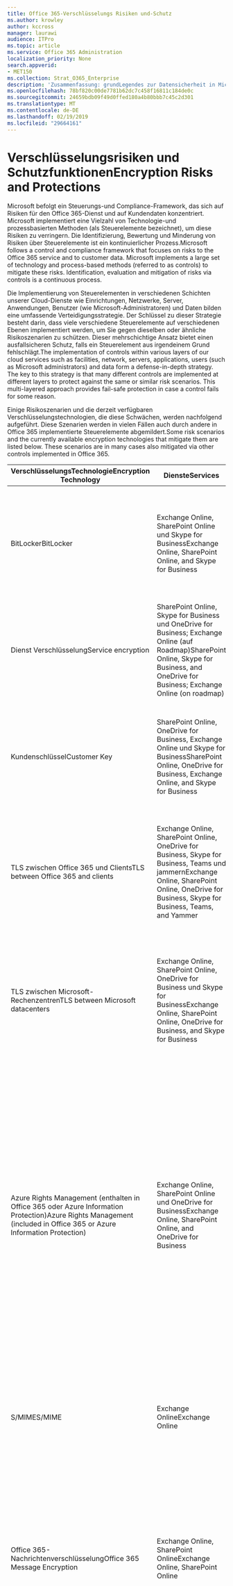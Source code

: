 ```yaml
---
title: Office 365-Verschlüsselungs Risiken und-Schutz
ms.author: krowley
author: kccross
manager: laurawi
audience: ITPro
ms.topic: article
ms.service: Office 365 Administration
localization_priority: None
search.appverid:
- MET150
ms.collection: Strat_O365_Enterprise
description: 'Zusammenfassung: grundLegendes zur Datensicherheit in Microsoft Office 365.'
ms.openlocfilehash: 78bf820c00de7781b62dc7c458f16811c184de0c
ms.sourcegitcommit: 24659bdb09f49d0ffed180a4b80bbb7c45c2d301
ms.translationtype: MT
ms.contentlocale: de-DE
ms.lasthandoff: 02/19/2019
ms.locfileid: "29664161"
---
```

# <a name="encryption-risks-and-protections"></a><span data-ttu-id="568f5-103">Verschlüsselungsrisiken und Schutzfunktionen</span><span class="sxs-lookup"><span data-stu-id="568f5-103">Encryption Risks and Protections</span></span>

<span data-ttu-id="568f5-p101">Microsoft befolgt ein Steuerungs-und Compliance-Framework, das sich auf Risiken für den Office 365-Dienst und auf Kundendaten konzentriert. Microsoft implementiert eine Vielzahl von Technologie-und prozessbasierten Methoden (als Steuerelemente bezeichnet), um diese Risiken zu verringern. Die Identifizierung, Bewertung und Minderung von Risiken über Steuerelemente ist ein kontinuierlicher Prozess.</span><span class="sxs-lookup"><span data-stu-id="568f5-p101">Microsoft follows a control and compliance framework that focuses on risks to the Office 365 service and to customer data. Microsoft implements a large set of technology and process-based methods (referred to as controls) to mitigate these risks. Identification, evaluation and mitigation of risks via controls is a continuous process.</span></span> 

<span data-ttu-id="568f5-p102">Die Implementierung von Steuerelementen in verschiedenen Schichten unserer Cloud-Dienste wie Einrichtungen, Netzwerke, Server, Anwendungen, Benutzer (wie Microsoft-Administratoren) und Daten bilden eine umfassende Verteidigungsstrategie. Der Schlüssel zu dieser Strategie besteht darin, dass viele verschiedene Steuerelemente auf verschiedenen Ebenen implementiert werden, um Sie gegen dieselben oder ähnliche Risikoszenarien zu schützen. Dieser mehrschichtige Ansatz bietet einen ausfallsicheren Schutz, falls ein Steuerelement aus irgendeinem Grund fehlschlägt.</span><span class="sxs-lookup"><span data-stu-id="568f5-p102">The implementation of controls within various layers of our cloud services such as facilities, network, servers, applications, users (such as Microsoft administrators) and data form a defense-in-depth strategy. The key to this strategy is that many different controls are implemented at different layers to protect against the same or similar risk scenarios. This multi-layered approach provides fail-safe protection in case a control fails for some reason.</span></span>

<span data-ttu-id="568f5-p103">Einige Risikoszenarien und die derzeit verfügbaren Verschlüsselungstechnologien, die diese Schwächen, werden nachfolgend aufgeführt. Diese Szenarien werden in vielen Fällen auch durch andere in Office 365 implementierte Steuerelemente abgemildert.</span><span class="sxs-lookup"><span data-stu-id="568f5-p103">Some risk scenarios and the currently available encryption technologies that mitigate them are listed below. These scenarios are in many cases also mitigated via other controls implemented in Office 365.</span></span>

| <span data-ttu-id="568f5-112">VerschlüsselungsTechnologie</span><span class="sxs-lookup"><span data-stu-id="568f5-112">Encryption Technology</span></span> | <span data-ttu-id="568f5-113">Dienste</span><span class="sxs-lookup"><span data-stu-id="568f5-113">Services</span></span> | <span data-ttu-id="568f5-114">Schlüsselverwaltung</span><span class="sxs-lookup"><span data-stu-id="568f5-114">Key Management</span></span> | <span data-ttu-id="568f5-115">Risikoszenario</span><span class="sxs-lookup"><span data-stu-id="568f5-115">Risk Scenario</span></span> | <span data-ttu-id="568f5-116">Wert</span><span class="sxs-lookup"><span data-stu-id="568f5-116">Value</span></span> |
|----------------------------------------------------------------------------------|--------------------------------------------------------------------------------------------------|---------------------|------------------------------------------------------------------------------------------------------------------------------------------|---------------------------------------------------------------------------------------------------------------------------------------------------------------------------------------------------------------------------------------------------------------------------------------------------------------------------------------------------------------------------------------------------------------------------------|
| <span data-ttu-id="568f5-117">BitLocker</span><span class="sxs-lookup"><span data-stu-id="568f5-117">BitLocker</span></span> | <span data-ttu-id="568f5-118">Exchange Online, SharePoint Online und Skype for Business</span><span class="sxs-lookup"><span data-stu-id="568f5-118">Exchange Online, SharePoint Online, and Skype for Business</span></span> | <span data-ttu-id="568f5-119">Microsoft</span><span class="sxs-lookup"><span data-stu-id="568f5-119">Microsoft</span></span> | <span data-ttu-id="568f5-120">Datenträger oder Server in Office 365 werden gestohlen oder nicht ordnungsgemäß recycelt.</span><span class="sxs-lookup"><span data-stu-id="568f5-120">Disks or servers in Office 365 are stolen or improperly recycled.</span></span> | <span data-ttu-id="568f5-121">BitLocker bietet eine ausfallsichere Vorgehensweise zum Schutz vor Datenverlust aufgrund gestohlener oder nicht ordnungsgemäß recycelter Hardware (Server/Datenträger).</span><span class="sxs-lookup"><span data-stu-id="568f5-121">BitLocker provides a fail-safe approach to protect against loss of data due to stolen or improperly recycled hardware (server/disk).</span></span> |
| <span data-ttu-id="568f5-122">Dienst Verschlüsselung</span><span class="sxs-lookup"><span data-stu-id="568f5-122">Service encryption</span></span> | <span data-ttu-id="568f5-123">SharePoint Online, Skype for Business und OneDrive for Business; Exchange Online (auf Roadmap)</span><span class="sxs-lookup"><span data-stu-id="568f5-123">SharePoint Online, Skype for Business, and OneDrive for Business; Exchange Online (on roadmap)</span></span> | <span data-ttu-id="568f5-124">Microsoft</span><span class="sxs-lookup"><span data-stu-id="568f5-124">Microsoft</span></span> | <span data-ttu-id="568f5-125">Interner oder externer Hacker versucht, auf einzelne Dateien/Daten als BLOB zuzugreifen.</span><span class="sxs-lookup"><span data-stu-id="568f5-125">Internal or external hacker tries to access individual files/data as a blob.</span></span> | <span data-ttu-id="568f5-p104">Die verschlüsselten Daten können nicht ohne Zugriff auf Schlüssel entschlüsselt werden. Hilft, das Risiko eines Hacker-Zugriffs auf Daten zu verringern.</span><span class="sxs-lookup"><span data-stu-id="568f5-p104">The encrypted data cannot be decrypted without access to keys. Helps to mitigate risk of a hacker accessing data.</span></span> |
| <span data-ttu-id="568f5-128">Kundenschlüssel</span><span class="sxs-lookup"><span data-stu-id="568f5-128">Customer Key</span></span> | <span data-ttu-id="568f5-129">SharePoint Online, OneDrive for Business, Exchange Online und Skype for Business</span><span class="sxs-lookup"><span data-stu-id="568f5-129">SharePoint Online, OneDrive for Business, Exchange Online, and Skype for Business</span></span> | <span data-ttu-id="568f5-130">Kunde</span><span class="sxs-lookup"><span data-stu-id="568f5-130">Customer</span></span> | <span data-ttu-id="568f5-131">N/A (dieses Feature ist als Compliance-Feature konzipiert; nicht als Risikominderung.)</span><span class="sxs-lookup"><span data-stu-id="568f5-131">N/A (This feature is designed as a compliance feature; not as a mitigation for any risk.)</span></span> | <span data-ttu-id="568f5-132">Hilft Kunden bei der Erfüllung interner Vorschriften und Compliance-Verpflichtungen sowie der Möglichkeit, den Office 365-Dienst zu verlassen und den Zugriff von Microsoft auf Daten zu widerrufen.</span><span class="sxs-lookup"><span data-stu-id="568f5-132">Helps customers meet internal regulation and compliance obligations, and the ability to leave the Office 365 service and revoke Microsoft’s access to data</span></span> |
| <span data-ttu-id="568f5-133">TLS zwischen Office 365 und Clients</span><span class="sxs-lookup"><span data-stu-id="568f5-133">TLS between Office 365 and clients</span></span> | <span data-ttu-id="568f5-134">Exchange Online, SharePoint Online, OneDrive for Business, Skype for Business, Teams und jammern</span><span class="sxs-lookup"><span data-stu-id="568f5-134">Exchange Online, SharePoint Online, OneDrive for Business, Skype for Business, Teams, and Yammer</span></span> | <span data-ttu-id="568f5-135">Microsoft, Kunde</span><span class="sxs-lookup"><span data-stu-id="568f5-135">Microsoft, Customer</span></span> | <span data-ttu-id="568f5-136">Man-in-the-Middle-oder andere Angriffe, um den Datenfluss zwischen Office 365 und Clientcomputern über das Internet zu tippen.</span><span class="sxs-lookup"><span data-stu-id="568f5-136">Man-in-the-middle or other attack to tap the data flow between Office 365 and client computers over Internet.</span></span> | <span data-ttu-id="568f5-137">Diese Implementierung stellt sowohl Microsoft als auch Kunden einen Mehrwert bereit und sichert die Datenintegrität bei der Übermittlung zwischen Office 365 und dem Client.</span><span class="sxs-lookup"><span data-stu-id="568f5-137">This implementation provides value to both Microsoft and customers and assures data integrity as it flows between Office 365 and the client.</span></span> |
| <span data-ttu-id="568f5-138">TLS zwischen Microsoft-Rechenzentren</span><span class="sxs-lookup"><span data-stu-id="568f5-138">TLS between Microsoft datacenters</span></span> | <span data-ttu-id="568f5-139">Exchange Online, SharePoint Online, OneDrive for Business und Skype for Business</span><span class="sxs-lookup"><span data-stu-id="568f5-139">Exchange Online, SharePoint Online, OneDrive for Business, and Skype for Business</span></span> | <span data-ttu-id="568f5-140">Microsoft</span><span class="sxs-lookup"><span data-stu-id="568f5-140">Microsoft</span></span> | <span data-ttu-id="568f5-141">Man-in-the-Middle-oder andere Angriffe zum Tippen auf den Kundendaten Fluss zwischen Office 365-Servern in verschiedenen Microsoft-Rechenzentren.</span><span class="sxs-lookup"><span data-stu-id="568f5-141">Man-in-the-middle or other attack to tap the customer data flow between Office 365 servers located in different Microsoft datacenters.</span></span> | <span data-ttu-id="568f5-142">Diese Implementierung ist eine weitere Methode zum Schutz von Daten gegen Angriffe zwischen Microsoft-Rechenzentren.</span><span class="sxs-lookup"><span data-stu-id="568f5-142">This implementation is another method to protect data against attacks between Microsoft datacenters.</span></span> |
| <span data-ttu-id="568f5-143">Azure Rights Management (enthalten in Office 365 oder Azure Information Protection)</span><span class="sxs-lookup"><span data-stu-id="568f5-143">Azure Rights Management (included in Office 365 or Azure Information Protection)</span></span> | <span data-ttu-id="568f5-144">Exchange Online, SharePoint Online und OneDrive for Business</span><span class="sxs-lookup"><span data-stu-id="568f5-144">Exchange Online, SharePoint Online, and OneDrive for Business</span></span> | <span data-ttu-id="568f5-145">Kunde</span><span class="sxs-lookup"><span data-stu-id="568f5-145">Customer</span></span> | <span data-ttu-id="568f5-146">Die Daten fallen in die Hände einer Person, die keinen Zugriff auf die Daten haben sollte.</span><span class="sxs-lookup"><span data-stu-id="568f5-146">Data falls into the hands of a person who should not have access to the data.</span></span> | <span data-ttu-id="568f5-p105">Azure Information Protection verwendet Azure RMS, das den Kunden mithilfe von Verschlüsselungs-, Identitäts-und Autorisierungsrichtlinien einen Mehrwert bietet, um Dateien und e-Mails über mehrere Geräte hinweg zu schützen. Azure RMS bietet Kunden einen Mehrwert, wenn alle e-Mails von Office 365, die bestimmten Kriterien entsprechen (d. h. alle e-Mails an eine bestimmte Adresse), automatisch verschlüsselt werden können, bevor Sie an einen anderen Empfänger gesendet werden.</span><span class="sxs-lookup"><span data-stu-id="568f5-p105">Azure Information Protection uses Azure RMS which provides value to customers by using encryption, identity, and authorization policies to help secure files and email across multiple devices. Azure RMS provides value to customers where all emails originating from Office 365 that match certain criteria (i.e., all emails to a certain address) can be automatically encrypted before they get sent to another recipient.</span></span> |
| <span data-ttu-id="568f5-149">S/MIME</span><span class="sxs-lookup"><span data-stu-id="568f5-149">S/MIME</span></span> | <span data-ttu-id="568f5-150">Exchange Online</span><span class="sxs-lookup"><span data-stu-id="568f5-150">Exchange Online</span></span> | <span data-ttu-id="568f5-151">Kunde</span><span class="sxs-lookup"><span data-stu-id="568f5-151">Customer</span></span> | <span data-ttu-id="568f5-152">E-Mails fallen in die Hände einer Person, die nicht der vorgesehene Empfänger ist.</span><span class="sxs-lookup"><span data-stu-id="568f5-152">Email falls into the hands of a person who is not the intended recipient.</span></span> | <span data-ttu-id="568f5-153">S/MIME bietet Kunden einen Mehrwert, indem Sie sicherstellen, dass e-Mails, die mit S/MIME verschlüsselt sind, nur vom direkten Empfänger der e-Mail entschlüsselt werden können.</span><span class="sxs-lookup"><span data-stu-id="568f5-153">S/MIME provides value to customers by assuring that email encrypted with S/MIME can only be decrypted by the direct recipient of the email.</span></span> |
| <span data-ttu-id="568f5-154">Office 365-Nachrichtenverschlüsselung</span><span class="sxs-lookup"><span data-stu-id="568f5-154">Office 365 Message Encryption</span></span> | <span data-ttu-id="568f5-155">Exchange Online, SharePoint Online</span><span class="sxs-lookup"><span data-stu-id="568f5-155">Exchange Online, SharePoint Online</span></span> | <span data-ttu-id="568f5-156">Kunde</span><span class="sxs-lookup"><span data-stu-id="568f5-156">Customer</span></span> | <span data-ttu-id="568f5-157">E-Mails, einschließlich geschützter Anlagen, fallen in die Hände einer Person innerhalb oder außerhalb von Office 365, die nicht der vorgesehene Empfänger der e-Mail ist.</span><span class="sxs-lookup"><span data-stu-id="568f5-157">Email, including protected attachments, falls in hands of a person either within or outside Office 365 who is not the intended recipient of the email.</span></span> | <span data-ttu-id="568f5-158">OM bietet Kunden einen Mehrwert, wenn alle e-Mails von Office 365, die bestimmten Kriterien entsprechen (d. h. alle e-Mails an eine bestimmte Adresse), automatisch verschlüsselt werden, bevor Sie an einen anderen internen oder externen Empfänger gesendet werden.</span><span class="sxs-lookup"><span data-stu-id="568f5-158">OME provides value to customers where all emails originating from Office 365 that match certain criteria (i.e., all emails to a certain address) are automatically encrypted before they get sent to another internal or an external recipient.</span></span> |
| <span data-ttu-id="568f5-159">SMTP-TLS mit Partnerorganisation</span><span class="sxs-lookup"><span data-stu-id="568f5-159">SMTP TLS with partner organization</span></span> | <span data-ttu-id="568f5-160">Exchange Online</span><span class="sxs-lookup"><span data-stu-id="568f5-160">Exchange Online</span></span> | <span data-ttu-id="568f5-161">Kunde</span><span class="sxs-lookup"><span data-stu-id="568f5-161">Customer</span></span> | <span data-ttu-id="568f5-162">E-Mails werden während der Übertragung von einem Office 365-Mandanten zu einer anderen Partnerorganisation über einen man-in-the-Middle-oder anderen Angriff abgefangen.</span><span class="sxs-lookup"><span data-stu-id="568f5-162">Email is intercepted via a man-in-the-middle or other attack while in transit from an Office 365 tenant to another partner organization.</span></span> | <span data-ttu-id="568f5-163">Dieses Szenario bietet dem Kunden einen Mehrwert, sodass Sie alle e-Mails zwischen Ihrem Office 365-Mandanten und der e-Mail-Organisation Ihres Partners innerhalb eines verschlüsselten SMTP-Kanals senden/empfangen können.</span><span class="sxs-lookup"><span data-stu-id="568f5-163">This scenario provides value to the customer such that they can send/receive all emails between their Office 365 tenant and their partner’s email organization inside an encrypted SMTP channel.</span></span> |

## <a name="encryption-technologies-available-in-office-365-multi-tenant-environments"></a><span data-ttu-id="568f5-164">In Office 365-Umgebungen mit mehreren Mandanten verfügbare Verschlüsselungstechnologien</span><span class="sxs-lookup"><span data-stu-id="568f5-164">Encryption technologies available in Office 365 multi-tenant environments</span></span>

| <span data-ttu-id="568f5-165">VerschlüsselungsTechnologie</span><span class="sxs-lookup"><span data-stu-id="568f5-165">Encryption Technology</span></span> | <span data-ttu-id="568f5-166">Implementiert von</span><span class="sxs-lookup"><span data-stu-id="568f5-166">Implemented by</span></span> | <span data-ttu-id="568f5-167">Algorithmus und Stärke des Schlüsselaustauschs</span><span class="sxs-lookup"><span data-stu-id="568f5-167">Key Exchange Algorithm and Strength</span></span> | <span data-ttu-id="568f5-168">Schlüsselverwaltung \*</span><span class="sxs-lookup"><span data-stu-id="568f5-168">Key Management\*</span></span> | <span data-ttu-id="568f5-169">FIPS 140-2 validiert</span><span class="sxs-lookup"><span data-stu-id="568f5-169">FIPS 140-2 Validated</span></span> |
|----------------------------------------------------------------------------------|-------------------------|------------------------------------------------------------------------------------------------------------------------------------------------------------------------------------|--------------------------------------------------------------------------------------------------------------------------------------------------------------------------------------------------------------------------------------------------------------------------------------------------------------------------------------------------------------------------------------------------------------------------------------------------------------------------------------------------------------------------------------------------------------------------------------------------------------------------------------------------------------------------------------------------------------------------------------------------------------------------------------------------------------------------------------------------------------------------------------------------------------|-----------------------------------------------------------------------|
| <span data-ttu-id="568f5-170">BitLocker</span><span class="sxs-lookup"><span data-stu-id="568f5-170">BitLocker</span></span> | <span data-ttu-id="568f5-171">Exchange Online</span><span class="sxs-lookup"><span data-stu-id="568f5-171">Exchange Online</span></span> | <span data-ttu-id="568f5-172">AES 128-Bit +</span><span class="sxs-lookup"><span data-stu-id="568f5-172">AES 128-bit+</span></span> | <span data-ttu-id="568f5-p106">Der externe AES-Schlüssel wird in einem geHeimen Tresor und in der Registrierung des Exchange-Servers gespeichert. Bei dem geHeimen Tresor handelt es sich um ein sicheres Repository, für das ein Zugriff auf hoher Ebene und Genehmigungen erforderlich ist. Der Zugriff kann nur über ein internes Tool namens Lockbox angefordert und genehmigt werden. Der externe AES-Schlüssel wird auch im Trusted Platform-Modul auf dem Server gespeichert. Ein numerisches Kennwort mit 48 Ziffern wird in Active Directory gespeichert und von Lockbox geschützt.</span><span class="sxs-lookup"><span data-stu-id="568f5-p106">AES external key is stored in a Secret Safe and in the registry of the Exchange server. The Secret Safe is a secured repository that requires high-level elevation and approvals to access. Access can be requested and approved only by using an internal tool called Lockbox. The AES external key is also stored in the Trusted Platform Module in the server. A 48-digit numerical password is stored in Active Directory and protected by Lockbox.</span></span> | <span data-ttu-id="568f5-178">Ja, für Server, die AES 256-Bit \* \* verwenden</span><span class="sxs-lookup"><span data-stu-id="568f5-178">Yes, for servers that use AES 256-bit\*\*</span></span> |
|  | <span data-ttu-id="568f5-179">SharePoint Online</span><span class="sxs-lookup"><span data-stu-id="568f5-179">SharePoint Online</span></span> | <span data-ttu-id="568f5-180">AES 256-Bit</span><span class="sxs-lookup"><span data-stu-id="568f5-180">AES 256-bit</span></span> | <span data-ttu-id="568f5-p107">Der externe AES-Schlüssel wird in einem geHeimen Tresor gespeichert. Bei dem geHeimen Tresor handelt es sich um ein sicheres Repository, für das ein Zugriff auf hoher Ebene und Genehmigungen erforderlich ist. Der Zugriff kann nur über ein internes Tool namens Lockbox angefordert und genehmigt werden. Der externe AES-Schlüssel wird auch im Trusted Platform-Modul auf dem Server gespeichert. Ein numerisches Kennwort mit 48 Ziffern wird in Active Directory gespeichert und von Lockbox geschützt.</span><span class="sxs-lookup"><span data-stu-id="568f5-p107">AES external key is stored in a Secret Safe. The Secret Safe is a secured repository that requires high-level elevation and approvals to access. Access can be requested and approved only by using an internal tool called Lockbox. The AES external key is also stored in the Trusted Platform Module in the server. A 48-digit numerical password is stored in Active Directory and protected by Lockbox.</span></span> | <span data-ttu-id="568f5-186">Ja</span><span class="sxs-lookup"><span data-stu-id="568f5-186">Yes</span></span> |
|  | <span data-ttu-id="568f5-187">Skype for Business</span><span class="sxs-lookup"><span data-stu-id="568f5-187">Skype for Business</span></span> | <span data-ttu-id="568f5-188">AES 256-Bit</span><span class="sxs-lookup"><span data-stu-id="568f5-188">AES 256-bit</span></span> | <span data-ttu-id="568f5-p108">Der externe AES-Schlüssel wird in einem geHeimen Tresor gespeichert. Bei dem geHeimen Tresor handelt es sich um ein sicheres Repository, für das ein Zugriff auf hoher Ebene und Genehmigungen erforderlich ist. Der Zugriff kann nur über ein internes Tool namens Lockbox angefordert und genehmigt werden. Der externe AES-Schlüssel wird auch im Trusted Platform-Modul auf dem Server gespeichert. Ein numerisches Kennwort mit 48 Ziffern wird in Active Directory gespeichert und von Lockbox geschützt.</span><span class="sxs-lookup"><span data-stu-id="568f5-p108">AES external key is stored in a Secret Safe. The Secret Safe is a secured repository that requires high-level elevation and approvals to access. Access can be requested and approved only by using an internal tool called Lockbox. The AES external key is also stored in the Trusted Platform Module in the server. A 48-digit numerical password is stored in Active Directory and protected by Lockbox.</span></span> | <span data-ttu-id="568f5-194">Ja</span><span class="sxs-lookup"><span data-stu-id="568f5-194">Yes</span></span> |
| <span data-ttu-id="568f5-195">Dienst Verschlüsselung</span><span class="sxs-lookup"><span data-stu-id="568f5-195">Service Encryption</span></span> | <span data-ttu-id="568f5-196">SharePoint Online</span><span class="sxs-lookup"><span data-stu-id="568f5-196">SharePoint Online</span></span> | <span data-ttu-id="568f5-197">AES 256-Bit</span><span class="sxs-lookup"><span data-stu-id="568f5-197">AES 256-bit</span></span> | <span data-ttu-id="568f5-p109">Die Schlüssel, die zum Verschlüsseln der Blobs verwendet werden, werden in der SharePoint Online-Inhaltsdatenbank gespeichert. Die SharePoint Online-Inhaltsdatenbanken werden in Ruhe durch Datenbankzugriffs Steuerelemente und Verschlüsselung geschützt. Die Verschlüsselung erfolgt mithilfe von DSA in der Azure SQL-Datenbank. Diese Geheimnisse befinden sich auf Dienstebene für SharePoint Online, nicht auf Mandantenebene. Diese Geheimnisse (auch als Hauptschlüssel bezeichnet) werden in einem separaten sicheren Repository gespeichert, das als Schlüsselspeicher bezeichnet wird. DSA bietet Sicherheit in Ruhe sowohl für die aktive Datenbank als auch für die Datenbanksicherungen und Transaktionsprotokolle. Wenn Kunden den optionalen Schlüssel angeben, wird der Kundenschlüssel in Azure Key Vault gespeichert, und der Dienst verwendet den Schlüssel, um einen Mandanten Schlüssel zu verschlüsseln, der verwendet wird, um einen Website Schlüssel zu verschlüsseln, der dann zum Verschlüsseln der Tasten auf Dateiebene verwendet wird. Im Wesentlichen wird eine neue Schlüsselhierarchie eingeführt, wenn der Kunde einen Schlüssel bereitstellt.</span><span class="sxs-lookup"><span data-stu-id="568f5-p109">The keys used to encrypt the blobs are stored in the SharePoint Online Content Database. The SharePoint Online Content Databases is protected by database access controls and encryption at rest. Encryption is performed using TDE in Azure SQL Database. These secrets are at the service level for SharePoint Online, not at the tenant level. These secrets (sometimes referred to as the master keys) are stored in a separate secure repository called the Key Store. TDE provides security at rest for both the active database and the database backups and transaction logs. When customers provide the optional key, the customer key is stored in Azure Key Vault, and the service uses the key to encrypt a tenant key, which is used to encrypt a site key, which is then used to encrypt the file level keys. Essentially, a new key hierarchy is introduced when the customer provides a key.</span></span> | <span data-ttu-id="568f5-206">Ja</span><span class="sxs-lookup"><span data-stu-id="568f5-206">Yes</span></span> |
|  | <span data-ttu-id="568f5-207">Skype for Business</span><span class="sxs-lookup"><span data-stu-id="568f5-207">Skype for Business</span></span> | <span data-ttu-id="568f5-208">AES 256-Bit</span><span class="sxs-lookup"><span data-stu-id="568f5-208">AES 256-bit</span></span> | <span data-ttu-id="568f5-p110">Jedes Datenelement wird mit einem anderen zufällig generierten 256-Bit-Schlüssel verschlüsselt. Der Verschlüsselungsschlüssel wird in einer entsprechenden Metadaten-XML-Datei gespeichert, die auch über einen Hauptschlüssel pro Konferenz verschlüsselt wird. Der Hauptschlüssel wird auch zufällig einmal pro Konferenz generiert.</span><span class="sxs-lookup"><span data-stu-id="568f5-p110">Each piece of data is encrypted using a different randomly generated 256-bit key. The encryption key is stored in a corresponding metadata XML file which is also encrypted by a per-conference master key. The master key is also randomly generated once per conference.</span></span> | <span data-ttu-id="568f5-212">Ja</span><span class="sxs-lookup"><span data-stu-id="568f5-212">Yes</span></span> |
|  | <span data-ttu-id="568f5-213">Exchange Online</span><span class="sxs-lookup"><span data-stu-id="568f5-213">Exchange Online</span></span> | <span data-ttu-id="568f5-214">AES 256-Bit</span><span class="sxs-lookup"><span data-stu-id="568f5-214">AES 256-bit</span></span> | <span data-ttu-id="568f5-215">Jedes Postfach wird mithilfe einer Daten Verschlüsselungsrichtlinie verschlüsselt, die von Microsoft gesteuerte Verschlüsselungsschlüssel (bei Roadmap) oder vom Kunden (bei Verwendung des Kunden Schlüssels) verwendet.</span><span class="sxs-lookup"><span data-stu-id="568f5-215">Each mailbox is encrypted using a data encryption policy that uses encryption keys controlled by Microsoft (on roadmap) or by the customer (when Customer Key is used).</span></span> | <span data-ttu-id="568f5-216">Ja</span><span class="sxs-lookup"><span data-stu-id="568f5-216">Yes</span></span> |
| <span data-ttu-id="568f5-217">TLS zwischen Office 365 und Clients/Partnern</span><span class="sxs-lookup"><span data-stu-id="568f5-217">TLS between Office 365 and clients/partners</span></span> | <span data-ttu-id="568f5-218">Exchange Online</span><span class="sxs-lookup"><span data-stu-id="568f5-218">Exchange Online</span></span> | [<span data-ttu-id="568f5-219">Opportunistisches TLS unterstützt mehrere Verschlüsselungs Pakete</span><span class="sxs-lookup"><span data-stu-id="568f5-219">Opportunistic TLS supporting multiple cipher suites</span></span>](https://technet.microsoft.com/en-us/library/mt163898.aspx) | <span data-ttu-id="568f5-220">Das TLS-Zertifikat für Exchange Online (outlook.office.com) ist ein 2048-Bit-SHA256RSA-Zertifikat, das von Baltimore CyberTrust root herausgegeben wird.</span><span class="sxs-lookup"><span data-stu-id="568f5-220">The TLS certificate for Exchange Online (outlook.office.com) is a 2048-bit SHA256RSA certificate issued by Baltimore CyberTrust Root.</span></span> <br> <br> <span data-ttu-id="568f5-221">Das TLS-Stammzertifikat für Exchange Online ist ein 2048-Bit-SHA1RSA-Zertifikat, ausgestellt von Baltimore CyberTrust root.</span><span class="sxs-lookup"><span data-stu-id="568f5-221">The TLS root certificate for Exchange Online is a 2048-bit SHA1RSA certificate issued by Baltimore CyberTrust Root.</span></span> | <span data-ttu-id="568f5-222">Ja, wenn TLS 1,2 mit 256-Bit-Verschlüsselungsstärke verwendet wird</span><span class="sxs-lookup"><span data-stu-id="568f5-222">Yes, when TLS 1.2 with 256-bit cipher strength is used</span></span> |
|  | <span data-ttu-id="568f5-223">SharePoint Online</span><span class="sxs-lookup"><span data-stu-id="568f5-223">SharePoint Online</span></span> | <span data-ttu-id="568f5-224">TLS 1,2 mit AES 256</span><span class="sxs-lookup"><span data-stu-id="568f5-224">TLS 1.2 with AES 256</span></span> <br> <br> [<span data-ttu-id="568f5-225">Datenverschlüsselung in OneDrive for Business und SharePoint Online</span><span class="sxs-lookup"><span data-stu-id="568f5-225">Data Encryption in OneDrive for Business and SharePoint Online</span></span>](https://technet.microsoft.com/en-us/library/dn905447.aspx) | <span data-ttu-id="568f5-226">Das TLS-Zertifikat für SharePoint Online (\*. sharepoint.com) ist ein 2048-Bit-SHA256RSA-Zertifikat, ausgestellt von Baltimore CyberTrust root.</span><span class="sxs-lookup"><span data-stu-id="568f5-226">The TLS certificate for SharePoint Online (\*.sharepoint.com) is a 2048-bit SHA256RSA certificate issued by Baltimore CyberTrust Root.</span></span> <br> <br> <span data-ttu-id="568f5-227">Das TLS-Stammzertifikat für SharePoint Online ist ein 2048-Bit-SHA1RSA-Zertifikat, ausgestellt von Baltimore CyberTrust root.</span><span class="sxs-lookup"><span data-stu-id="568f5-227">The TLS root certificate for SharePoint Online is a 2048-bit SHA1RSA certificate issued by Baltimore CyberTrust Root.</span></span> | <span data-ttu-id="568f5-228">Ja</span><span class="sxs-lookup"><span data-stu-id="568f5-228">Yes</span></span> |
|  | <span data-ttu-id="568f5-229">Skype for Business</span><span class="sxs-lookup"><span data-stu-id="568f5-229">Skype for Business</span></span> | [<span data-ttu-id="568f5-230">TLS für SIP-und PSOM-Datenfreigabesitzungen</span><span class="sxs-lookup"><span data-stu-id="568f5-230">TLS for SIP communications and PSOM data sharing sessions</span></span>](https://support.office.com/article/Set-up-your-network-for-Skype-for-Business-Online-d21f89b0-3afc-432e-b735-036b2432fdbf) | <span data-ttu-id="568f5-231">Das TLS-Zertifikat für Skype for Business (\*. lync.com) ist ein 2048-Bit-SHA256RSA-Zertifikat, ausgestellt von Baltimore CyberTrust root.</span><span class="sxs-lookup"><span data-stu-id="568f5-231">The TLS certificate for Skype for Business (\*.lync.com) is a 2048-bit SHA256RSA certificate issued by Baltimore CyberTrust Root.</span></span> <br> <br> <span data-ttu-id="568f5-232">Das TLS-Stammzertifikat für Skype for Business ist ein 2048-Bit-SHA256RSA-Zertifikat, ausgestellt von Baltimore CyberTrust root.</span><span class="sxs-lookup"><span data-stu-id="568f5-232">The TLS root certificate for Skype for Business is a 2048-bit SHA256RSA certificate issued by Baltimore CyberTrust Root.</span></span> | <span data-ttu-id="568f5-233">Ja</span><span class="sxs-lookup"><span data-stu-id="568f5-233">Yes</span></span> |
|  | <span data-ttu-id="568f5-234">Microsoft Teams</span><span class="sxs-lookup"><span data-stu-id="568f5-234">Microsoft Teams</span></span> | <span data-ttu-id="568f5-235">TLS 1,2 mit AES 256</span><span class="sxs-lookup"><span data-stu-id="568f5-235">TLS 1.2 with AES 256</span></span> <br> <br> [<span data-ttu-id="568f5-236">Häufig gestellte Fragen zu Microsoft Teams – Administratorhilfe</span><span class="sxs-lookup"><span data-stu-id="568f5-236">Frequently asked questions about Microsoft Teams – Admin Help</span></span>](https://docs.microsoft.com/MicrosoftTeams/teams-overview) | <span data-ttu-id="568f5-237">Das TLS-Zertifikat für Microsoft Teams (teams.microsoft.com, edge.skype.com) ist ein 2048-Bit-SHA256RSA-Zertifikat, das von Baltimore CyberTrust root herausgegeben wird.</span><span class="sxs-lookup"><span data-stu-id="568f5-237">The TLS certificate for Microsoft Teams (teams.microsoft.com, edge.skype.com) is a 2048-bit SHA256RSA certificate issued by Baltimore CyberTrust Root.</span></span> <br> <br> <span data-ttu-id="568f5-238">Das TLS-Stammzertifikat für Microsoft Teams ist ein 2048-Bit-SHA256RSA-Zertifikat, ausgestellt von Baltimore CyberTrust root.</span><span class="sxs-lookup"><span data-stu-id="568f5-238">The TLS root certificate for Microsoft Teams is a 2048-bit SHA256RSA certificate issued by Baltimore CyberTrust Root.</span></span> | <span data-ttu-id="568f5-239">Ja</span><span class="sxs-lookup"><span data-stu-id="568f5-239">Yes</span></span> |
| <span data-ttu-id="568f5-240">TLS zwischen Microsoft-Rechenzentren</span><span class="sxs-lookup"><span data-stu-id="568f5-240">TLS between Microsoft datacenters</span></span> | <span data-ttu-id="568f5-241">Alle Office 365-Dienste</span><span class="sxs-lookup"><span data-stu-id="568f5-241">All Office 365 services</span></span> | <span data-ttu-id="568f5-242">TLS 1,2 mit AES 256</span><span class="sxs-lookup"><span data-stu-id="568f5-242">TLS 1.2 with AES 256</span></span> <br> <br> <span data-ttu-id="568f5-243">Secure Real-Time Transport Protocol (SRTP)</span><span class="sxs-lookup"><span data-stu-id="568f5-243">Secure Real-time Transport Protocol (SRTP)</span></span> | <span data-ttu-id="568f5-244">Microsoft verwendet eine intern verwaltete und bereitgestellte Zertifizierungsstelle für die Server-zu-Server-Kommunikation zwischen Microsoft-Rechenzentren.</span><span class="sxs-lookup"><span data-stu-id="568f5-244">Microsoft uses an internally managed and deployed certification authority for server-to-server communications between Microsoft datacenters.</span></span> | <span data-ttu-id="568f5-245">Ja</span><span class="sxs-lookup"><span data-stu-id="568f5-245">Yes</span></span> |
| <span data-ttu-id="568f5-246">Azure Rights Management (enthalten in Office 365 oder Azure Information Protection)</span><span class="sxs-lookup"><span data-stu-id="568f5-246">Azure Rights Management (included in Office 365 or Azure Information Protection)</span></span> | <span data-ttu-id="568f5-247">Exchange Online</span><span class="sxs-lookup"><span data-stu-id="568f5-247">Exchange Online</span></span> | <span data-ttu-id="568f5-p111">Unterstützt [kryptografischEn Modus 2](https://docs.microsoft.com/previous-versions/windows/it-pro/windows-server-2008-R2-and-2008/hh867439(v=ws.10)), eine aktualisierte und erweiterte RMS-kryptografische Implementierung. Es unterstützt RSA 2048 für Signatur und Verschlüsselung und SHA-256 für Hash in der Signatur.</span><span class="sxs-lookup"><span data-stu-id="568f5-p111">Supports [Cryptographic Mode 2](https://docs.microsoft.com/previous-versions/windows/it-pro/windows-server-2008-R2-and-2008/hh867439(v=ws.10)), an updated and enhanced RMS cryptographic implementation. It supports RSA 2048 for signature and encryption, and SHA-256 for hash in the signature.</span></span> | <span data-ttu-id="568f5-250">[Von Microsoft verwaltet](https://docs.microsoft.com/azure/information-protection/plan-implement-tenant-key).</span><span class="sxs-lookup"><span data-stu-id="568f5-250">[Managed by Microsoft](https://docs.microsoft.com/azure/information-protection/plan-implement-tenant-key).</span></span> | <span data-ttu-id="568f5-251">Ja</span><span class="sxs-lookup"><span data-stu-id="568f5-251">Yes</span></span> |
|  | <span data-ttu-id="568f5-252">SharePoint Online</span><span class="sxs-lookup"><span data-stu-id="568f5-252">SharePoint Online</span></span> | <span data-ttu-id="568f5-p112">Unterstützt [kryptografischEn Modus 2](https://docs.microsoft.com/previous-versions/windows/it-pro/windows-server-2008-R2-and-2008/hh867439(v=ws.10)), eine aktualisierte und erweiterte RMS-kryptografische Implementierung. Es unterstützt RSA 2048 für Signatur und Verschlüsselung und SHA-256 für Signatur.</span><span class="sxs-lookup"><span data-stu-id="568f5-p112">Supports [Cryptographic Mode 2](https://docs.microsoft.com/previous-versions/windows/it-pro/windows-server-2008-R2-and-2008/hh867439(v=ws.10)), an updated and enhanced RMS cryptographic implementation. It supports RSA 2048 for signature and encryption, and SHA-256 for signature.</span></span> | <span data-ttu-id="568f5-255">[Von Microsoft verwaltet](https://docs.microsoft.com/azure/information-protection/plan-implement-tenant-key), was die Standardeinstellung ist; oder</span><span class="sxs-lookup"><span data-stu-id="568f5-255">[Managed by Microsoft](https://docs.microsoft.com/azure/information-protection/plan-implement-tenant-key), which is the default setting; or</span></span> <br> <br> <span data-ttu-id="568f5-p113">Vom Kunden verwaltete, eine Alternative zu Microsoft-verwalteten Schlüsseln. Die Organisation, die über ein von IT verwaltetes Azure-Abonnement verfügt, kann BYOK verwenden und die Verwendung ohne zusätzliche Kosten protokollieren. Weitere Informationen finden Sie unter [Implementieren Ihres eigenen Schlüssels](https://docs.microsoft.com/azure/information-protection/plan-implement-tenant-key). In dieser Konfiguration werden Thales-HSMs verwendet, um Ihre Schlüssel zu schützen. Weitere Informationen finden Sie unter [thalEs HSMs und Azure RMS](http://www.thales-esecurity.com/msrms/cloud).</span><span class="sxs-lookup"><span data-stu-id="568f5-p113">Customer-managed, which is an alternative to Microsoft-managed keys. Organization that have an IT-managed Azure subscription can use BYOK and log its usage at no extra charge. For more information, see [Implementing bring your own key](https://docs.microsoft.com/azure/information-protection/plan-implement-tenant-key). In this configuration, Thales HSMs are used to protect your keys. For more information, see [Thales HSMs and Azure RMS](http://www.thales-esecurity.com/msrms/cloud).</span></span> | <span data-ttu-id="568f5-261">Ja</span><span class="sxs-lookup"><span data-stu-id="568f5-261">Yes</span></span> |
| <span data-ttu-id="568f5-262">S/MIME</span><span class="sxs-lookup"><span data-stu-id="568f5-262">S/MIME</span></span> | <span data-ttu-id="568f5-263">Exchange Online</span><span class="sxs-lookup"><span data-stu-id="568f5-263">Exchange Online</span></span> | <span data-ttu-id="568f5-264">Syntax Standard für kryptografische nachRichten 1,5 (PKCS #7)</span><span class="sxs-lookup"><span data-stu-id="568f5-264">Cryptographic Message Syntax Standard 1.5 (PKCS #7)</span></span> | <span data-ttu-id="568f5-p114">Hängt von der vom Kunden verwalteten Infrastruktur für öffentliche Schlüssel ab. Die Schlüsselverwaltung wird vom Kunden ausgeführt, und Microsoft hat nie Zugriff auf die privaten Schlüssel, die zum Signieren und entschlüsseln verwendet werden.</span><span class="sxs-lookup"><span data-stu-id="568f5-p114">Depends on the customer-managed public key infrastructure deployed. Key management is performed by the customer, and Microsoft never has access to the private keys used for signing and decryption.</span></span> | <span data-ttu-id="568f5-267">Ja, wenn es konfiguriert ist, ausgehende Nachrichten mit 3DES oder AES256 zu verschlüsseln</span><span class="sxs-lookup"><span data-stu-id="568f5-267">Yes, when configured to encrypt outgoing messages with 3DES or AES256</span></span> |
| <span data-ttu-id="568f5-268">Office 365-Nachrichtenverschlüsselung</span><span class="sxs-lookup"><span data-stu-id="568f5-268">Office 365 Message Encryption</span></span> | <span data-ttu-id="568f5-269">Exchange Online</span><span class="sxs-lookup"><span data-stu-id="568f5-269">Exchange Online</span></span> | <span data-ttu-id="568f5-270">Identisch mit Azure RMS ([kryptografischEr Modus 2](https://technet.microsoft.com/en-us/library/dn569290.aspx) – RSA 2048 für Signatur und Verschlüsselung und SHA-256 für Signatur)</span><span class="sxs-lookup"><span data-stu-id="568f5-270">Same as Azure RMS ([Cryptographic Mode 2](https://technet.microsoft.com/en-us/library/dn569290.aspx) - RSA 2048 for signature and encryption, and SHA-256 for signature)</span></span> | <span data-ttu-id="568f5-p115">Verwendet Azure Information Protection als Verschlüsselungsinfrastruktur. Die verwendete Verschlüsselungsmethode hängt davon ab, wo Sie die RMS-Schlüssel zum Verschlüsseln und Entschlüsseln von Nachrichten abrufen.</span><span class="sxs-lookup"><span data-stu-id="568f5-p115">Uses Azure Information Protection as its encryption infrastructure. The encryption method used depends on where you obtain the RMS keys used to encrypt and decrypt messages.</span></span> | <span data-ttu-id="568f5-273">Ja</span><span class="sxs-lookup"><span data-stu-id="568f5-273">Yes</span></span> |
| <span data-ttu-id="568f5-274">SMTP-TLS mit Partnerorganisation</span><span class="sxs-lookup"><span data-stu-id="568f5-274">SMTP TLS with partner organization</span></span> | <span data-ttu-id="568f5-275">Exchange Online</span><span class="sxs-lookup"><span data-stu-id="568f5-275">Exchange Online</span></span> | <span data-ttu-id="568f5-276">TLS 1,2 mit AES 256</span><span class="sxs-lookup"><span data-stu-id="568f5-276">TLS 1.2 with AES 256</span></span> | <span data-ttu-id="568f5-277">Das TLS-Zertifikat für Exchange Online (outlook.office.com) ist ein 2048-Bit-SHA256RSA-Zertifikat, das von Baltimore CyberTrust root herausgegeben wird.</span><span class="sxs-lookup"><span data-stu-id="568f5-277">The TLS certificate for Exchange Online (outlook.office.com) is a 2048-bit SHA256RSA certificate issued by Baltimore CyberTrust Root.</span></span> <br> <br> <span data-ttu-id="568f5-278">Das TLS-Stammzertifikat für Exchange Online ist ein 2048-Bit-SHA1RSA-Zertifikat, ausgestellt von Baltimore CyberTrust root.</span><span class="sxs-lookup"><span data-stu-id="568f5-278">The TLS root certificate for Exchange Online is a 2048-bit SHA1RSA certificate issued by Baltimore CyberTrust Root.</span></span> | <span data-ttu-id="568f5-279">Ja, wenn TLS 1,2 mit 256-Bit-Verschlüsselungsstärke verwendet wird</span><span class="sxs-lookup"><span data-stu-id="568f5-279">Yes, when TLS 1.2 with 256-bit cipher strength is used</span></span> |

<span data-ttu-id="568f5-280">\**TLS-Zertifikate, auf die in dieser Tabelle verwiesen wird, gelten für US-Rechenzentren; nicht-US-Rechenzentren verwenden auch 2048-Bit-SHA256RSA-Zertifikate.*</span><span class="sxs-lookup"><span data-stu-id="568f5-280">\**TLS certificates referenced in this table are for US datacenters; non-US datacenters also use 2048-bit SHA256RSA certificates.*</span></span>

<span data-ttu-id="568f5-281">\*\**Die meisten Server in der Exchange Online-Umgebung mit mehreren Mandanten wurden mit der AES 256-Bit-Verschlüsselung für BitLocker bereitgestellt. Server mit AES 128-Bit werden schrittweise auslaufen.*</span><span class="sxs-lookup"><span data-stu-id="568f5-281">\*\**Most servers in the Exchange Online multi-tenant environment have been deployed with AES 256-bit encryption for BitLocker. Servers using AES 128-bit are being phased out.*</span></span>

## <a name="encryption-technologies-available-in-government-cloud-community-environments"></a><span data-ttu-id="568f5-282">Verschlüsselungstechnologien in Cloud-Community-Umgebungen der Umgebung</span><span class="sxs-lookup"><span data-stu-id="568f5-282">Encryption technologies available in Government cloud community environments</span></span>

| <span data-ttu-id="568f5-283">VerschlüsselungsTechnologie</span><span class="sxs-lookup"><span data-stu-id="568f5-283">Encryption Technology</span></span> | <span data-ttu-id="568f5-284">Implementiert von</span><span class="sxs-lookup"><span data-stu-id="568f5-284">Implemented by</span></span> | <span data-ttu-id="568f5-285">Algorithmus und Stärke des Schlüsselaustauschs</span><span class="sxs-lookup"><span data-stu-id="568f5-285">Key Exchange Algorithm and Strength</span></span> | <span data-ttu-id="568f5-286">Schlüsselverwaltung \*</span><span class="sxs-lookup"><span data-stu-id="568f5-286">Key Management\*</span></span> | <span data-ttu-id="568f5-287">FIPS 140-2 validiert</span><span class="sxs-lookup"><span data-stu-id="568f5-287">FIPS 140-2 Validated</span></span> |
|---------------------------------------------|--------------------------------------------------------|------------------------------------------------------------------------------------------------------------------------------------------------------------------------------------|--------------------------------------------------------------------------------------------------------------------------------------------------------------------------------------------------------------------------------------------------------------------------------------------------------------------------------------------------------------------------------------------------------------------------------------------------------------------------------------------------------------------------------------------------------------------------------------------------------------------------------------------------------------------------------------------------------------------------------------------------------------------------------------------------------------------------------------------------------------------------------------------------------------|-------------------------------------------------------------------------|
| <span data-ttu-id="568f5-288">BitLocker</span><span class="sxs-lookup"><span data-stu-id="568f5-288">BitLocker</span></span> | <span data-ttu-id="568f5-289">Exchange Online</span><span class="sxs-lookup"><span data-stu-id="568f5-289">Exchange Online</span></span> | <span data-ttu-id="568f5-290">AES 256-Bit</span><span class="sxs-lookup"><span data-stu-id="568f5-290">AES 256-bit</span></span> | <span data-ttu-id="568f5-p116">Der externe AES-Schlüssel wird in einem geHeimen Tresor und in der Registrierung des Exchange-Servers gespeichert. Bei dem geHeimen Tresor handelt es sich um ein sicheres Repository, für das ein Zugriff auf hoher Ebene und Genehmigungen erforderlich ist. Der Zugriff kann nur über ein internes Tool namens Lockbox angefordert und genehmigt werden. Der externe AES-Schlüssel wird auch im Trusted Platform-Modul auf dem Server gespeichert. Ein numerisches Kennwort mit 48 Ziffern wird in Active Directory gespeichert und von Lockbox geschützt.</span><span class="sxs-lookup"><span data-stu-id="568f5-p116">AES external key is stored in a Secret Safe and in the registry of the Exchange server. The Secret Safe is a secured repository that requires high-level elevation and approvals to access. Access can be requested and approved only by using an internal tool called Lockbox. The AES external key is also stored in the Trusted Platform Module in the server. A 48-digit numerical password is stored in Active Directory and protected by Lockbox.</span></span> | <span data-ttu-id="568f5-296">Ja</span><span class="sxs-lookup"><span data-stu-id="568f5-296">Yes</span></span> |
|  | <span data-ttu-id="568f5-297">SharePoint Online</span><span class="sxs-lookup"><span data-stu-id="568f5-297">SharePoint Online</span></span> | <span data-ttu-id="568f5-298">AES 256-Bit</span><span class="sxs-lookup"><span data-stu-id="568f5-298">AES 256-bit</span></span> | <span data-ttu-id="568f5-p117">Der externe AES-Schlüssel wird in einem geHeimen Tresor gespeichert. Bei dem geHeimen Tresor handelt es sich um ein sicheres Repository, für das ein Zugriff auf hoher Ebene und Genehmigungen erforderlich ist. Der Zugriff kann nur über ein internes Tool namens Lockbox angefordert und genehmigt werden. Der externe AES-Schlüssel wird auch im Trusted Platform-Modul auf dem Server gespeichert. Ein numerisches Kennwort mit 48 Ziffern wird in Active Directory gespeichert und von Lockbox geschützt.</span><span class="sxs-lookup"><span data-stu-id="568f5-p117">AES external key is stored in a Secret Safe. The Secret Safe is a secured repository that requires high-level elevation and approvals to access. Access can be requested and approved only by using an internal tool called Lockbox. The AES external key is also stored in the Trusted Platform Module in the server. A 48-digit numerical password is stored in Active Directory and protected by Lockbox.</span></span> | <span data-ttu-id="568f5-304">Ja</span><span class="sxs-lookup"><span data-stu-id="568f5-304">Yes</span></span> |
|  | <span data-ttu-id="568f5-305">Skype for Business</span><span class="sxs-lookup"><span data-stu-id="568f5-305">Skype for Business</span></span> | <span data-ttu-id="568f5-306">AES 256-Bit</span><span class="sxs-lookup"><span data-stu-id="568f5-306">AES 256-bit</span></span> | <span data-ttu-id="568f5-p118">Der externe AES-Schlüssel wird in einem geHeimen Tresor gespeichert. Bei dem geHeimen Tresor handelt es sich um ein sicheres Repository, für das ein Zugriff auf hoher Ebene und Genehmigungen erforderlich ist. Der Zugriff kann nur über ein internes Tool namens Lockbox angefordert und genehmigt werden. Der externe AES-Schlüssel wird auch im Trusted Platform-Modul auf dem Server gespeichert. Ein numerisches Kennwort mit 48 Ziffern wird in Active Directory gespeichert und von Lockbox geschützt.</span><span class="sxs-lookup"><span data-stu-id="568f5-p118">AES external key is stored in a Secret Safe. The Secret Safe is a secured repository that requires high-level elevation and approvals to access. Access can be requested and approved only by using an internal tool called Lockbox. The AES external key is also stored in the Trusted Platform Module in the server. A 48-digit numerical password is stored in Active Directory and protected by Lockbox.</span></span> | <span data-ttu-id="568f5-312">Ja</span><span class="sxs-lookup"><span data-stu-id="568f5-312">Yes</span></span> |
| <span data-ttu-id="568f5-313">Dienst Verschlüsselung</span><span class="sxs-lookup"><span data-stu-id="568f5-313">Service Encryption</span></span> | <span data-ttu-id="568f5-314">SharePoint Online</span><span class="sxs-lookup"><span data-stu-id="568f5-314">SharePoint Online</span></span> | <span data-ttu-id="568f5-315">AES 256-Bit</span><span class="sxs-lookup"><span data-stu-id="568f5-315">AES 256-bit</span></span> | <span data-ttu-id="568f5-p119">Die Schlüssel, die zum Verschlüsseln der Blobs verwendet werden, werden in der SharePoint Online-Inhaltsdatenbank gespeichert. Die SharePoint Online-Inhaltsdatenbanken werden in Ruhe durch Datenbankzugriffs Steuerelemente und Verschlüsselung geschützt. Die Verschlüsselung erfolgt mithilfe von DSA in der Azure SQL-Datenbank. Diese Geheimnisse befinden sich auf Dienstebene für SharePoint Online, nicht auf Mandantenebene. Diese Geheimnisse (auch als Hauptschlüssel bezeichnet) werden in einem separaten sicheren Repository gespeichert, das als Schlüsselspeicher bezeichnet wird. DSA bietet Sicherheit in Ruhe sowohl für die aktive Datenbank als auch für die Datenbanksicherungen und Transaktionsprotokolle. Wenn Kunden den optionalen Schlüssel angeben, wird der Kundenschlüssel in Azure Key Vault gespeichert, und der Dienst verwendet den Schlüssel, um einen Mandanten Schlüssel zu verschlüsseln, der verwendet wird, um einen Website Schlüssel zu verschlüsseln, der dann zum Verschlüsseln der Tasten auf Dateiebene verwendet wird. Im Wesentlichen wird eine neue Schlüsselhierarchie eingeführt, wenn der Kunde einen Schlüssel bereitstellt.</span><span class="sxs-lookup"><span data-stu-id="568f5-p119">The keys used to encrypt the blobs are stored in the SharePoint Online Content Database. The SharePoint Online Content Databases is protected by database access controls and encryption at rest. Encryption is performed using TDE in Azure SQL Database. These secrets are at the service level for SharePoint Online, not at the tenant level. These secrets (sometimes referred to as the master keys) are stored in a separate secure repository called the Key Store. TDE provides security at rest for both the active database and the database backups and transaction logs. When customers provide the optional key, the Customer Key is stored in Azure Key Vault, and the service uses the key to encrypt a tenant key, which is used to encrypt a site key, which is then used to encrypt the file level keys. Essentially, a new key hierarchy is introduced when the customer provides a key.</span></span> | <span data-ttu-id="568f5-324">Ja</span><span class="sxs-lookup"><span data-stu-id="568f5-324">Yes</span></span> |
|  | <span data-ttu-id="568f5-325">Skype for Business</span><span class="sxs-lookup"><span data-stu-id="568f5-325">Skype for Business</span></span> | <span data-ttu-id="568f5-326">AES 256-Bit</span><span class="sxs-lookup"><span data-stu-id="568f5-326">AES 256-bit</span></span> | <span data-ttu-id="568f5-p120">Jedes Datenelement wird mit einem anderen zufällig generierten 256-Bit-Schlüssel verschlüsselt. Der Verschlüsselungsschlüssel wird in einer entsprechenden Metadaten-XML-Datei gespeichert, die auch über einen Hauptschlüssel pro Konferenz verschlüsselt wird. Der Hauptschlüssel wird auch zufällig einmal pro Konferenz generiert.</span><span class="sxs-lookup"><span data-stu-id="568f5-p120">Each piece of data is encrypted using a different randomly generated 256-bit key. The encryption key is stored in a corresponding metadata XML file which is also encrypted by a per-conference master key. The master key is also randomly generated once per conference.</span></span> | <span data-ttu-id="568f5-330">Ja</span><span class="sxs-lookup"><span data-stu-id="568f5-330">Yes</span></span> |
|  | <span data-ttu-id="568f5-331">Exchange Online</span><span class="sxs-lookup"><span data-stu-id="568f5-331">Exchange Online</span></span> | <span data-ttu-id="568f5-332">AES 256-Bit</span><span class="sxs-lookup"><span data-stu-id="568f5-332">AES 256-bit</span></span> | <span data-ttu-id="568f5-333">Jedes Postfach wird mithilfe einer Daten Verschlüsselungsrichtlinie verschlüsselt, die von Microsoft oder vom Kunden gesteuerte Verschlüsselungsschlüssel verwendet (bei Verwendung des Kunden Schlüssels).</span><span class="sxs-lookup"><span data-stu-id="568f5-333">Each mailbox is encrypted using a data encryption policy that uses encryption keys controlled by Microsoft or by the customer (when Customer Key is used).</span></span> | <span data-ttu-id="568f5-334">Ja</span><span class="sxs-lookup"><span data-stu-id="568f5-334">Yes</span></span> |
| <span data-ttu-id="568f5-335">TLS zwischen Office 365 und Clients/Partnern</span><span class="sxs-lookup"><span data-stu-id="568f5-335">TLS between Office 365 and clients/partners</span></span> | <span data-ttu-id="568f5-336">Exchange Online</span><span class="sxs-lookup"><span data-stu-id="568f5-336">Exchange Online</span></span> | [<span data-ttu-id="568f5-337">Opportunistisches TLS unterstützt mehrere Verschlüsselungs Pakete</span><span class="sxs-lookup"><span data-stu-id="568f5-337">Opportunistic TLS supporting multiple cipher suites</span></span>](https://technet.microsoft.com/en-us/library/mt163898.aspx) | <span data-ttu-id="568f5-338">Das TLS-Zertifikat für Exchange Online (outlook.office.com) ist ein 2048-Bit-SHA256RSA-Zertifikat, das von Baltimore CyberTrust root herausgegeben wird.</span><span class="sxs-lookup"><span data-stu-id="568f5-338">The TLS certificate for Exchange Online (outlook.office.com) is a 2048-bit SHA256RSA certificate issued by Baltimore CyberTrust Root.</span></span> <br> <br> <span data-ttu-id="568f5-339">Das TLS-Stammzertifikat für Exchange Online ist ein 2048-Bit-SHA1RSA-Zertifikat, ausgestellt von Baltimore CyberTrust root.</span><span class="sxs-lookup"><span data-stu-id="568f5-339">The TLS root certificate for Exchange Online is a 2048-bit SHA1RSA certificate issued by Baltimore CyberTrust Root.</span></span> | <span data-ttu-id="568f5-340">Ja, wenn TLS 1,2 mit 256-Bit-Verschlüsselungsstärke verwendet wird</span><span class="sxs-lookup"><span data-stu-id="568f5-340">Yes, when TLS 1.2 with 256-bit cipher strength is used</span></span> |
|  | <span data-ttu-id="568f5-341">SharePoint Online</span><span class="sxs-lookup"><span data-stu-id="568f5-341">SharePoint Online</span></span> | <span data-ttu-id="568f5-342">TLS 1,2 mit AES 256</span><span class="sxs-lookup"><span data-stu-id="568f5-342">TLS 1.2 with AES 256</span></span> | <span data-ttu-id="568f5-343">Das TLS-Zertifikat für SharePoint Online (\*. sharepoint.com) ist ein 2048-Bit-SHA256RSA-Zertifikat, ausgestellt von Baltimore CyberTrust root.</span><span class="sxs-lookup"><span data-stu-id="568f5-343">The TLS certificate for SharePoint Online (\*.sharepoint.com) is a 2048-bit SHA256RSA certificate issued by Baltimore CyberTrust Root.</span></span> <br> <br> <span data-ttu-id="568f5-344">Das TLS-Stammzertifikat für SharePoint Online ist ein 2048-Bit-SHA1RSA-Zertifikat, ausgestellt von Baltimore CyberTrust root.</span><span class="sxs-lookup"><span data-stu-id="568f5-344">The TLS root certificate for SharePoint Online is a 2048-bit SHA1RSA certificate issued by Baltimore CyberTrust Root.</span></span> | <span data-ttu-id="568f5-345">Ja</span><span class="sxs-lookup"><span data-stu-id="568f5-345">Yes</span></span> |
|  | <span data-ttu-id="568f5-346">Skype for Business</span><span class="sxs-lookup"><span data-stu-id="568f5-346">Skype for Business</span></span> | <span data-ttu-id="568f5-347">TLS für SIP-und PSOM-Datenfreigabesitzungen</span><span class="sxs-lookup"><span data-stu-id="568f5-347">TLS for SIP communications and PSOM data sharing sessions</span></span> | <span data-ttu-id="568f5-348">Das TLS-Zertifikat für Skype for Business (\*. lync.com) ist ein 2048-Bit-SHA256RSA-Zertifikat, ausgestellt von Baltimore CyberTrust root.</span><span class="sxs-lookup"><span data-stu-id="568f5-348">The TLS certificate for Skype for Business (\*.lync.com) is a 2048-bit SHA256RSA certificate issued by Baltimore CyberTrust Root.</span></span> <br> <br> <span data-ttu-id="568f5-349">Das TLS-Stammzertifikat für Skype for Business ist ein 2048-Bit-SHA256RSA-Zertifikat, ausgestellt von Baltimore CyberTrust root.</span><span class="sxs-lookup"><span data-stu-id="568f5-349">The TLS root certificate for Skype for Business is a 2048-bit SHA256RSA certificate issued by Baltimore CyberTrust Root.</span></span> | <span data-ttu-id="568f5-350">Ja</span><span class="sxs-lookup"><span data-stu-id="568f5-350">Yes</span></span> |
|  | <span data-ttu-id="568f5-351">Microsoft Teams</span><span class="sxs-lookup"><span data-stu-id="568f5-351">Microsoft Teams</span></span> | [<span data-ttu-id="568f5-352">Häufig gestellte Fragen zu Microsoft Teams – Administratorhilfe</span><span class="sxs-lookup"><span data-stu-id="568f5-352">Frequently asked questions about Microsoft Teams – Admin Help</span></span>](https://docs.microsoft.com/MicrosoftTeams/teams-overview) | <span data-ttu-id="568f5-353">Das TLS-Zertifikat für Microsoft Teams (teams.microsoft.com; edge.skype.com) ist ein 2048-Bit-SHA256RSA-Zertifikat, das von Baltimore CyberTrust root herausgegeben wird.</span><span class="sxs-lookup"><span data-stu-id="568f5-353">The TLS certificate for Microsoft Teams (teams.microsoft.com; edge.skype.com) is a 2048-bit SHA256RSA certificate issued by Baltimore CyberTrust Root.</span></span> <br> <br> <span data-ttu-id="568f5-354">Das TLS-Stammzertifikat für Microsoft Teams ist ein 2048-Bit-SHA256RSA-Zertifikat, ausgestellt von Baltimore CyberTrust root.</span><span class="sxs-lookup"><span data-stu-id="568f5-354">The TLS root certificate for Microsoft Teams is a 2048-bit SHA256RSA certificate issued by Baltimore CyberTrust Root.</span></span> | <span data-ttu-id="568f5-355">Ja</span><span class="sxs-lookup"><span data-stu-id="568f5-355">Yes</span></span> |
| <span data-ttu-id="568f5-356">TLS zwischen Microsoft-Rechenzentren</span><span class="sxs-lookup"><span data-stu-id="568f5-356">TLS between Microsoft datacenters</span></span> | <span data-ttu-id="568f5-357">Exchange Online, SharePoint Online, Skype for Business</span><span class="sxs-lookup"><span data-stu-id="568f5-357">Exchange Online, SharePoint Online, Skype for Business</span></span> | <span data-ttu-id="568f5-358">TLS 1,2 mit AES 256</span><span class="sxs-lookup"><span data-stu-id="568f5-358">TLS 1.2 with AES 256</span></span> | <span data-ttu-id="568f5-359">Microsoft verwendet eine intern verwaltete und bereitgestellte Zertifizierungsstelle für die Server-zu-Server-Kommunikation zwischen Microsoft-Rechenzentren.</span><span class="sxs-lookup"><span data-stu-id="568f5-359">Microsoft uses an internally managed and deployed certification authority for server-to-server communications between Microsoft datacenters.</span></span> | <span data-ttu-id="568f5-360">Ja</span><span class="sxs-lookup"><span data-stu-id="568f5-360">Yes</span></span> |
|  |  | <span data-ttu-id="568f5-361">Secure Real-Time Transport Protocol (SRTP)</span><span class="sxs-lookup"><span data-stu-id="568f5-361">Secure Real-time Transport Protocol (SRTP)</span></span> |  |  |
| <span data-ttu-id="568f5-362">Azure Rights Management-Dienst</span><span class="sxs-lookup"><span data-stu-id="568f5-362">Azure Rights Management Service</span></span> | <span data-ttu-id="568f5-363">Exchange Online</span><span class="sxs-lookup"><span data-stu-id="568f5-363">Exchange Online</span></span> | <span data-ttu-id="568f5-p121">Unterstützt [kryptografischEn Modus 2](https://docs.microsoft.com/previous-versions/windows/it-pro/windows-server-2008-R2-and-2008/hh867439(v=ws.10)), eine aktualisierte und erweiterte RMS-kryptografische Implementierung. Es unterstützt RSA 2048 für Signatur und Verschlüsselung und SHA-256 für Hash in der Signatur.</span><span class="sxs-lookup"><span data-stu-id="568f5-p121">Supports [Cryptographic Mode 2](https://docs.microsoft.com/previous-versions/windows/it-pro/windows-server-2008-R2-and-2008/hh867439(v=ws.10)), an updated and enhanced RMS cryptographic implementation. It supports RSA 2048 for signature and encryption, and SHA-256 for hash in the signature.</span></span> | <span data-ttu-id="568f5-366">[Von Microsoft verwaltet](https://docs.microsoft.com/azure/information-protection/plan-implement-tenant-key).</span><span class="sxs-lookup"><span data-stu-id="568f5-366">[Managed by Microsoft](https://docs.microsoft.com/azure/information-protection/plan-implement-tenant-key).</span></span> | <span data-ttu-id="568f5-367">Ja</span><span class="sxs-lookup"><span data-stu-id="568f5-367">Yes</span></span> |
|  | <span data-ttu-id="568f5-368">SharePoint Online</span><span class="sxs-lookup"><span data-stu-id="568f5-368">SharePoint Online</span></span> | <span data-ttu-id="568f5-p122">Unterstützt [kryptografischEn Modus 2](https://docs.microsoft.com/previous-versions/windows/it-pro/windows-server-2008-R2-and-2008/hh867439(v=ws.10)), eine aktualisierte und erweiterte RMS-kryptografische Implementierung. Es unterstützt RSA 2048 für Signatur und Verschlüsselung und SHA-256 für Hash in der Signatur.</span><span class="sxs-lookup"><span data-stu-id="568f5-p122">Supports [Cryptographic Mode 2](https://docs.microsoft.com/previous-versions/windows/it-pro/windows-server-2008-R2-and-2008/hh867439(v=ws.10)), an updated and enhanced RMS cryptographic implementation. It supports RSA 2048 for signature and encryption, and SHA-256 for hash in the signature.</span></span> | <span data-ttu-id="568f5-371">[Von Microsoft verwaltet](https://docs.microsoft.com/azure/information-protection/plan-implement-tenant-key), was die Standardeinstellung ist; oder</span><span class="sxs-lookup"><span data-stu-id="568f5-371">[Managed by Microsoft](https://docs.microsoft.com/azure/information-protection/plan-implement-tenant-key), which is the default setting; or</span></span> <br> <br> <span data-ttu-id="568f5-p123">Vom Kunden verwaltete (aka BYOK), eine Alternative zu Microsoft-verwalteten Schlüsseln. Die Organisation, die über ein von IT verwaltetes Azure-Abonnement verfügt, kann BYOK verwenden und die Verwendung ohne zusätzliche Kosten protokollieren. Weitere Informationen finden Sie unter [Implementieren Ihres eigenen Schlüssels](https://docs.microsoft.com/azure/information-protection/plan-implement-tenant-key).</span><span class="sxs-lookup"><span data-stu-id="568f5-p123">Customer-managed (aka BYOK), which is an alternative to Microsoft-managed keys. Organization that have an IT-managed Azure subscription can use BYOK and log its usage at no extra charge. For more information, see [Implementing bring your own key](https://docs.microsoft.com/azure/information-protection/plan-implement-tenant-key). </span></span><br> <br> <span data-ttu-id="568f5-p124">Im BYOK-Szenario werden Thales-HSMs zum Schutz Ihrer Schlüssel verwendet. Weitere Informationen finden Sie unter [thalEs HSMs und Azure RMS](http://www.thales-esecurity.com/msrms/cloud).</span><span class="sxs-lookup"><span data-stu-id="568f5-p124">In the BYOK scenario, Thales HSMs are used to protect your keys. For more information, see [Thales HSMs and Azure RMS](http://www.thales-esecurity.com/msrms/cloud).</span></span> | <span data-ttu-id="568f5-377">Ja</span><span class="sxs-lookup"><span data-stu-id="568f5-377">Yes</span></span> |
| <span data-ttu-id="568f5-378">S/MIME</span><span class="sxs-lookup"><span data-stu-id="568f5-378">S/MIME</span></span> | <span data-ttu-id="568f5-379">Exchange Online</span><span class="sxs-lookup"><span data-stu-id="568f5-379">Exchange Online</span></span> | <span data-ttu-id="568f5-380">Syntax Standard für kryptografische nachRichten 1,5 (PKCS #7)</span><span class="sxs-lookup"><span data-stu-id="568f5-380">Cryptographic Message Syntax Standard 1.5 (PKCS #7)</span></span> | <span data-ttu-id="568f5-381">Hängt von der bereitgestellten Infrastruktur für öffentliche Schlüssel ab.</span><span class="sxs-lookup"><span data-stu-id="568f5-381">Depends on the public key infrastructure deployed.</span></span> | <span data-ttu-id="568f5-382">Ja, wenn Sie zum Verschlüsseln ausgehender Nachrichten mit 3DES oder AES-256 konfiguriert sind.</span><span class="sxs-lookup"><span data-stu-id="568f5-382">Yes, when configured to encrypt outgoing messages with 3DES or AES-256.</span></span> |
| <span data-ttu-id="568f5-383">Office 365-Nachrichtenverschlüsselung</span><span class="sxs-lookup"><span data-stu-id="568f5-383">Office 365 Message Encryption</span></span> | <span data-ttu-id="568f5-384">Exchange Online</span><span class="sxs-lookup"><span data-stu-id="568f5-384">Exchange Online</span></span> | <span data-ttu-id="568f5-385">Identisch mit Azure RMS ([kryptografischEr Modus 2](https://technet.microsoft.com/en-us/library/dn569290.aspx) – RSA 2048 für Signatur und Verschlüsselung und SHA-256 für Hash in der Signatur)</span><span class="sxs-lookup"><span data-stu-id="568f5-385">Same as Azure RMS ([Cryptographic Mode 2](https://technet.microsoft.com/en-us/library/dn569290.aspx) - RSA 2048 for signature and encryption, and SHA-256 for hash in the signature)</span></span> | <span data-ttu-id="568f5-p125">Verwendet Azure RMS als Verschlüsselungsinfrastruktur. Die verwendete Verschlüsselungsmethode hängt davon ab, wo Sie die RMS-Schlüssel zum Verschlüsseln und Entschlüsseln von Nachrichten abrufen.</span><span class="sxs-lookup"><span data-stu-id="568f5-p125">Uses Azure RMS as its encryption infrastructure. The encryption method used depends on where you obtain the RMS keys used to encrypt and decrypt messages.</span></span> <br> <br> <span data-ttu-id="568f5-p126">Wenn Sie Microsoft Azure RMS zum Abrufen der Schlüssel verwenden, wird kryptographischer Modus 2 verwendet. Wenn Sie Active Directory (AD) RMS zum Abrufen der Schlüssel verwenden, wird entweder der kryptografische Modus 1 oder der kryptografische Modus 2 verwendet. Die verwendete Methode hängt von Ihrer lokalen AD RMS-Bereitstellung ab. Kryptographischer Modus 1 ist die ursprüngliche AD RMS-kryptografische Implementierung. Es unterstützt RSA 1024 für Signaturen und Verschlüsselung und unterstützt SHA-1 für Signatur. Dieser Modus wird weiterhin von allen aktuellen Versionen von RMS unterstützt, mit Ausnahme von BYOK-Konfigurationen, die HSMs verwenden.</span><span class="sxs-lookup"><span data-stu-id="568f5-p126">If you use Microsoft Azure RMS to obtain the keys, Cryptographic Mode 2 is used. If you use Active Directory (AD) RMS to obtain the keys, either Cryptographic Mode 1 or Cryptographic Mode 2 is used. The method used depends on your on-premises AD RMS deployment. Cryptographic Mode 1 is the original AD RMS cryptographic implementation. It supports RSA 1024 for signature and encryption and supports SHA-1 for signature. This mode continues to be supported by all current versions of RMS, except for BYOK configurations that use HSMs.</span></span> | <span data-ttu-id="568f5-394">Ja</span><span class="sxs-lookup"><span data-stu-id="568f5-394">Yes</span></span> |
| <span data-ttu-id="568f5-395">SMTP-TLS mit Partnerorganisation</span><span class="sxs-lookup"><span data-stu-id="568f5-395">SMTP TLS with partner organization</span></span> | <span data-ttu-id="568f5-396">Exchange Online</span><span class="sxs-lookup"><span data-stu-id="568f5-396">Exchange Online</span></span> | <span data-ttu-id="568f5-397">TLS 1,2 mit AES 256</span><span class="sxs-lookup"><span data-stu-id="568f5-397">TLS 1.2 with AES 256</span></span> | <span data-ttu-id="568f5-398">Das TLS-Zertifikat für Exchange Online (outlook.office.com) ist ein 2048-Bit-SHA256RSA-Zertifikat, das von Baltimore CyberTrust root herausgegeben wird.</span><span class="sxs-lookup"><span data-stu-id="568f5-398">The TLS certificate for Exchange Online (outlook.office.com) is a 2048-bit SHA256RSA certificate issued by Baltimore CyberTrust Root.</span></span> <br> <br> <span data-ttu-id="568f5-399">Das TLS-Stammzertifikat für Exchange Online ist ein 2048-Bit-sha1RSA-Zertifikat, ausgestellt von Baltimore CyberTrust root.</span><span class="sxs-lookup"><span data-stu-id="568f5-399">The TLS root certificate for Exchange Online is a 2048-bit sha1RSA certificate issued by Baltimore CyberTrust Root.</span></span> <br> <br> <span data-ttu-id="568f5-400">Beachten Sie, dass sich unsere Zertifikate aus Sicherheitsgründen von Zeit zu Zeit ändern.</span><span class="sxs-lookup"><span data-stu-id="568f5-400">Be aware that for security reasons, our certificates do change from time to time.</span></span> | <span data-ttu-id="568f5-401">Ja</span><span class="sxs-lookup"><span data-stu-id="568f5-401">Yes</span></span> |

<span data-ttu-id="568f5-402">\**TLS-Zertifikate, auf die in dieser Tabelle verwiesen wird, gelten für US-Rechenzentren; nicht-US-Rechenzentren verwenden auch 2048-Bit-SHA256RSA-Zertifikate.*</span><span class="sxs-lookup"><span data-stu-id="568f5-402">\**TLS certificates referenced in this table are for US datacenters; non-US datacenters also use 2048-bit SHA256RSA certificates.*</span></span>